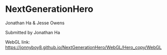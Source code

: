 # NextGenerationHero

Jonathan Ha & Jesse Owens

Submitted by Jonathan Ha

WebGL link: https://jonnyboy8.github.io/NextGenerationHero/WebGL/Hero_copy/WebGL


